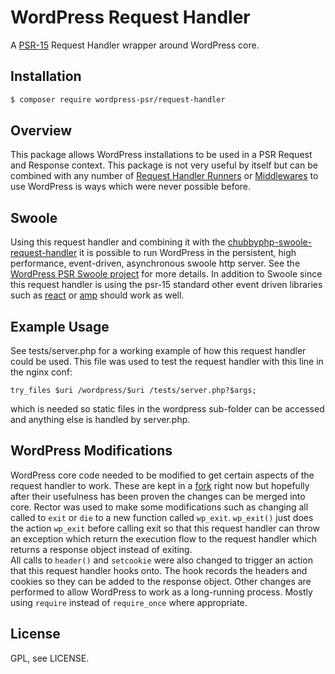 WordPress Request Handler
===========

A [PSR-15](https://www.php-fig.org/psr/psr-15/) Request Handler wrapper around WordPress core.

Installation
------------

```bash
$ composer require wordpress-psr/request-handler
```

Overview
-----------

This package allows WordPress installations to be used in a PSR Request and Response context.
This package is not very useful by itself but can be combined with any number of 
[Request Handler Runners](https://github.com/laminas/laminas-httphandlerrunner/) or [Middlewares](https://github.com/middlewares/psr15-middlewares)
to use WordPress is ways which were never possible before. 

Swoole
-------

Using this request handler and combining it with the [chubbyphp-swoole-request-handler](https://github.com/chubbyphp/chubbyphp-swoole-request-handler)
it is possible to run WordPress in the persistent, high performance, event-driven, asynchronous swoole http server.
See the [WordPress PSR Swoole project](https://github.com/WordPress-PSR/swoole) for more details.
In addition to Swoole since this request handler is using the psr-15 standard other event driven libraries such as [react](https://reactphp.org/) or [amp](https://amphp.org/http-server/classes/middleware) should work as well.

Example Usage
-------
See tests/server.php for a working example of how this request handler could be used.
This file was used to test the request handler with this line in the nginx conf:
```
try_files $uri /wordpress/$uri /tests/server.php?$args;
```
which is needed so static files in the wordpress sub-folder can be accessed and anything else is handled by server.php.

WordPress Modifications
-------
WordPress core code needed to be modified to get certain aspects of the request handler to work. These are kept in a [fork](https://github.com/superdav42/wordpress-core) right now but hopefully after their usefulness has been proven the changes can be merged into core.
Rector was used to make some modifications such as changing all called to `exit` or `die` to a new function called `wp_exit`. `wp_exit()` just does the action `wp_exit` before calling exit so that this request handler can throw an exception which return the execution flow to the request handler which returns a response object instead of exiting.    
All calls to `header()` and `setcookie` were also changed to trigger an action that this request handler hooks onto. The hook records the headers and cookies so they can be added to the response object.
Other changes are performed to allow WordPress to work as a long-running process. Mostly using `require` instead of `require_once` where appropriate.

License
-------

GPL, see LICENSE.
